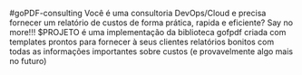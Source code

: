 #goPDF-consulting
Você é uma consultoria DevOps/Cloud e precisa fornecer um relatório de custos de forma prática, rapida e eficiente?
Say no more!!!
$PROJETO é uma implementação da biblioteca gofpdf criada com templates prontos para fornecer à seus clientes relatórios bonitos com todas as informações importantes sobre custos (e provavelmente algo mais no futuro)
